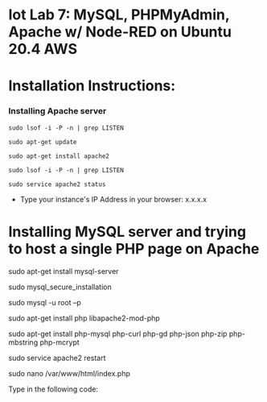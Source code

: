 # Iot Lab 7: MySQL, PHPMyAdmin, Apache w/ Node-RED on Ubuntu 20.4 AWS

# Installation Instructions:

### Installing Apache server
```
sudo lsof -i -P -n | grep LISTEN

sudo apt-get update

sudo apt-get install apache2

sudo lsof -i -P -n | grep LISTEN

sudo service apache2 status
```
- Type your instance's IP Address in your browser: x.x.x.x

# Installing MySQL server and trying to host a single PHP page on Apache

sudo apt-get install mysql-server

sudo mysql_secure_installation

sudo mysql -u root –p

sudo apt-get install php libapache2-mod-php

sudo apt-get install php-mysql php-curl php-gd php-json php-zip php-mbstring php-mcrypt

sudo service apache2 restart

sudo nano /var/www/html/index.php

Type in the following code:

<?php
echo "My first php website!";  
?>
